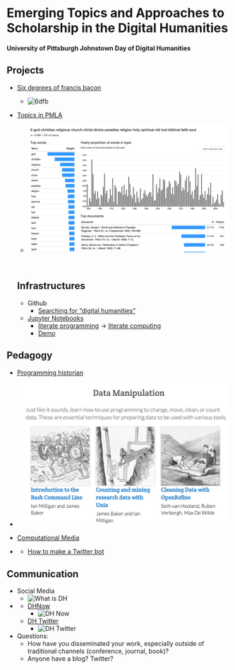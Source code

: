 # Emerging Topics and Approaches to Scholarship in the Digital Humanities

#### University of Pittsburgh Johnstown Day of Digital Humanities

## Projects



- [Six degrees of francis bacon](http://www.6dfb.org/)
  
  - ![6dfb](http://www.constellations.pitt.edu/sites/default/files/field/blog/Laud5.jpeg)
  
- [Topics in PMLA](http://agoldst.github.io/dfr-browser/demo/)
  
  - ![dfr-browser](dfr-browser.png)
  
  ​
  
  ## Infrastructures
  
  - Github
    - [Searching for “digital humanities”](https://github.com/search?utf8=%E2%9C%93&q=digital+humanities)
  - [Jupyter Notebooks](http://jupyter.org)
    - [literate programming](https://en.wikipedia.org/wiki/Literate_programming) -> [literate computing](http://blog.fperez.org/2013/04/literate-computing-and-computational.html)
    - [Demo](https://try.jupyter.org/)

## Pedagogy

- [Programming historian](http://programminghistorian.org/)


- ![Programing Historian](prog-hist.png)


- [Computational Media](http://www.annettevee.com/2015fall_computationalmedia/)
- - [How to make a Twitter bot](https://emerging.commons.gc.cuny.edu/2013/10/making-twitter-bot-python-tutorial/)



## Communication

- Social Media
  - ![What is DH](what-is-dh.png)
- - [DHNow](http://digitalhumanitiesnow.org/subscribed-feeds/)
    - ![DH Now](http://pressforward.org/wp-content/uploads/2013/10/5dhnow_flow.png)
  - [DH Twitter](http://www.martingrandjean.ch/digital-humanities-on-twitter/)
    - ![DH Twitter](http://www.martingrandjean.ch/wp-content/uploads/2015/07/DH-network.png)
- Questions:
  - How have you disseminated your work, especially outside of traditional channels (conference, journal, book)?
  - Anyone have a blog? Twitter?